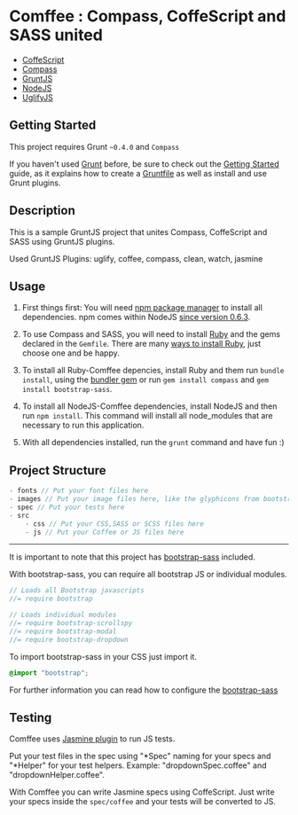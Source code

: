 # Comffee : Compass, CoffeScript and SASS united

- [CoffeScript](https://github.com/jashkenas/coffee-script)
- [Compass](https://github.com/chriseppstein/compass)
- [GruntJS](http://gruntjs.com/)
- [NodeJS](http://nodejs.org/)
- [UglifyJS](https://github.com/mishoo/UglifyJS)

## Getting Started

This project requires Grunt `~0.4.0` and `Compass`

If you haven't used [Grunt](http://gruntjs.com/) before, be sure to check out the [Getting Started](http://gruntjs.com/getting-started) guide, as it explains how to create a [Gruntfile](http://gruntjs.com/sample-gruntfile) as well as install and use Grunt plugins.

## Description

This is a sample GruntJS project that unites Compass, CoffeScript and SASS using GruntJS plugins.

Used GruntJS Plugins: uglify, coffee, compass, clean, watch, jasmine

## Usage

1. First things first: You will need [npm package manager](https://npmjs.org/) to install all dependencies. npm comes within NodeJS [since version 0.6.3](http://blog.nodejs.org/2011/11/25/node-v0-6-3/).

1. To use Compass and SASS, you will need to install [Ruby](http://www.ruby-lang.org/) and the gems declared in the `Gemfile`. There are many [ways to install Ruby](http://www.ruby-lang.org/en/downloads/), just choose one and be happy.

1. To install all Ruby-Comffee depencies, install Ruby and them run `bundle install`, using the [bundler gem](http://gembundler.com/) or run `gem install compass` and `gem install bootstrap-sass`.

1. To install all NodeJS-Comffee dependencies, install NodeJS and then run `npm install`. This command will install all node_modules that are necessary to run this application.

1. With all dependencies installed, run the `grunt` command and have fun :)

## Project Structure

```js
- fonts // Put your font files here
- images // Put your image files here, like the glyphicons from bootstrap
- spec // Put your tests here
- src 
	- css // Put your CSS,SASS or SCSS files here
	- js // Put your Coffee or JS files here
```

-------------------------------------

It is important to note that this project has [bootstrap-sass](https://github.com/thomas-mcdonald/bootstrap-sass) included.

With bootstrap-sass, you can require all bootstrap JS or individual modules. 

```js
// Loads all Bootstrap javascripts
//= require bootstrap
```

```js
// Loads individual modules
//= require bootstrap-scrollspy
//= require bootstrap-modal
//= require bootstrap-dropdown
```

To import bootstrap-sass in your CSS just import it.

```css
@import "bootstrap";
```

For further information you can read how to configure the [bootstrap-sass](https://github.com/thomas-mcdonald/bootstrap-sass/#css)

## Testing

Comffee uses [Jasmine plugin](https://github.com/gruntjs/grunt-contrib-jasmine) to run JS tests. 

Put your test files in the spec using "\*Spec" naming for your specs and "\*Helper" for your test helpers. Example: "dropdownSpec.coffee" and "dropdownHelper.coffee".

With Comffee you can write Jasmine specs using CoffeScript. Just write your specs inside the `spec/coffee` and your tests will be converted to JS.